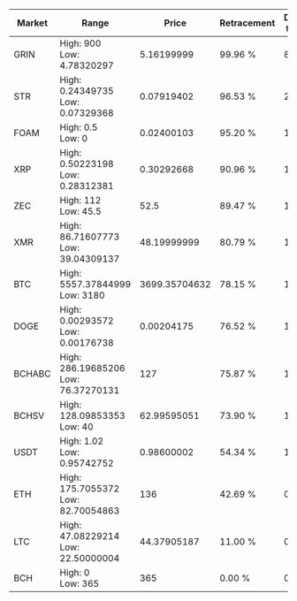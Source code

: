 | Market | Range | Price| Retracement | Doubles to 50% |
| --- | --- | --- | --- | --- |
| GRIN | High: 900<br />Low: 4.78320297 | 5.16199999 | 99.96 % | 87.64 |
| STR | High: 0.24349735<br />Low: 0.07329368 | 0.07919402 | 96.53 % | 2.00 |
| FOAM | High: 0.5<br />Low: 0 | 0.02400103 | 95.20 % | 10.42 |
| XRP | High: 0.50223198<br />Low: 0.28312381 | 0.30292668 | 90.96 % | 1.30 |
| ZEC | High: 112<br />Low: 45.5 | 52.5 | 89.47 % | 1.50 |
| XMR | High: 86.71607773<br />Low: 39.04309137 | 48.19999999 | 80.79 % | 1.30 |
| BTC | High: 5557.37844999<br />Low: 3180 | 3699.35704632 | 78.15 % | 1.18 |
| DOGE | High: 0.00293572<br />Low: 0.00176738 | 0.00204175 | 76.52 % | 1.15 |
| BCHABC | High: 286.19685206<br />Low: 76.37270131 | 127 | 75.87 % | 1.43 |
| BCHSV | High: 128.09853353<br />Low: 40 | 62.99595051 | 73.90 % | 1.33 |
| USDT | High: 1.02<br />Low: 0.95742752 | 0.98600002 | 54.34 % | 1.00 |
| ETH | High: 175.7055372<br />Low: 82.70054863 | 136 | 42.69 % | 0.00 |
| LTC | High: 47.08229214<br />Low: 22.50000004 | 44.37905187 | 11.00 % | 0.00 |
| BCH | High: 0<br />Low: 365 | 365 | 0.00 % | 0.00 |
